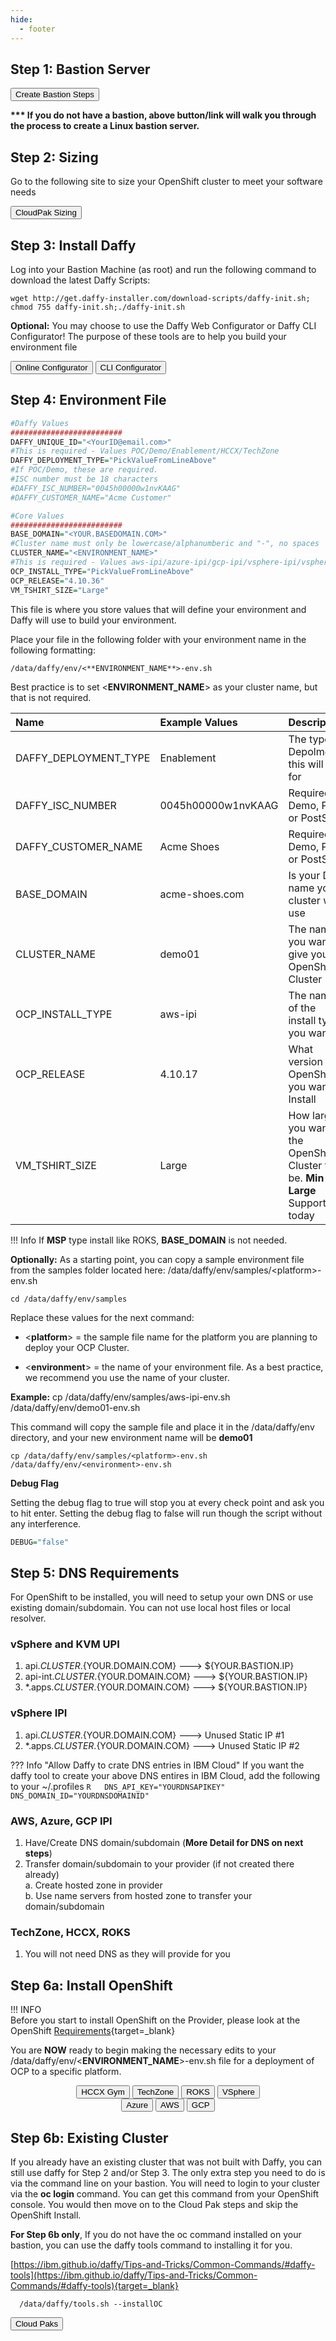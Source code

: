 ```yaml
---
hide:
  - footer
---
```

<script>
  document.title = "Deploy OCP - Core Steps";
</script>
## Step 1: Bastion Server
<button onclick="location.href='../../Supporting-Software/Bastion/'" class="custom-btn btn-7">Create Bastion Steps</button>

  <b>*** If  you do not have a bastion, above button/link will walk you through the process to create a Linux bastion server.</b>

## Step 2: Sizing

Go to the following site to size your OpenShift cluster to meet your software needs

<button onclick=" window.open('https://app.ibmsalesconfigurator.com/#/', '_blank'); return false;" class="custom-btn btn-7">CloudPak Sizing</button>


## Step 3: Install Daffy

Log into your Bastion Machine (as root) and run the following command to download the latest Daffy Scripts:

```console
wget http://get.daffy-installer.com/download-scripts/daffy-init.sh; chmod 755 daffy-init.sh;./daffy-init.sh

```
**Optional:** You may choose to use the Daffy Web Configurator or Daffy CLI Configurator! The purpose of these tools are to help you build your environment file

<button onclick=" window.open('http://config.daffy-installer.com:1887/start', '_blank'); return false;" class="custom-btn btn-7">Online Configurator</button>
<button onclick="location.href='../../AppStore/IBMDaffyCLIConfigurator/'" class="custom-btn btn-7">CLI Configurator</button>

## Step 4: Environment File

```R
#Daffy Values
#########################
DAFFY_UNIQUE_ID="<YourID@email.com>"
#This is required - Values POC/Demo/Enablement/HCCX/TechZone
DAFFY_DEPLOYMENT_TYPE="PickValueFromLineAbove"
#If POC/Demo, these are required.
#ISC number must be 18 characters
#DAFFY_ISC_NUMBER="0045h00000w1nvKAAG"
#DAFFY_CUSTOMER_NAME="Acme Customer"

#Core Values
#########################
BASE_DOMAIN="<YOUR.BASEDOMAIN.COM>"
#Cluster name must only be lowercase/alphanumberic and "-", no spaces
CLUSTER_NAME="<ENVIRONMENT_NAME>"
#This is required - Values aws-ipi/azure-ipi/gcp-ipi/vsphere-ipi/vsphere-upi/kvm-upi/roks-msp
OCP_INSTALL_TYPE="PickValueFromLineAbove"
OCP_RELEASE="4.10.36"
VM_TSHIRT_SIZE="Large"
```


This file is where you store values that will define your environment and Daffy will use to build your environment.

Place your file in the following folder with your environment name in the following formatting:

```console
/data/daffy/env/<**ENVIRONMENT_NAME**>-env.sh
```

Best practice is to set <**ENVIRONMENT_NAME**> as your cluster name, but that is not required.



Name  | Example Values  | Description    | Requirements
:----------- |:----------- |:----------- |:-----------
DAFFY_DEPLOYMENT_TYPE   | Enablement          | The type of Depolment this will be for | POC/Demo/Enablement/HCCX/TechZone/PostSale 
DAFFY_ISC_NUMBER        | 0045h00000w1nvKAAG  | Required if Demo, POC or PostSale
DAFFY_CUSTOMER_NAME     | Acme Shoes          | Required if Demo, POC or PostSale | May contain spaces
BASE_DOMAIN             | acme-shoes.com      | Is your DNS name your cluster will use | valid dns domain name
CLUSTER_NAME            | demo01              | The name you want to give your OpenShift Cluster | Only lowercase/alphanumeric and "-", no spaces
OCP_INSTALL_TYPE        | aws-ipi             | The name of the install type you want |  aws-ipi/azure-ipi/gcp-ipi/vsphere-ipi/vsphere-upi/kvm-upi/roks-msp
OCP_RELEASE             | 4.10.17             | What version of OpenShift you want to Install
VM_TSHIRT_SIZE          | Large               | How large you want the OpenShift Cluster to be. **Min** and **Large** Supported today

!!! Info
      If **MSP** type install like ROKS, **BASE_DOMAIN** is not needed.

**Optionally:** As a starting point, you can copy a sample environment file from the samples folder located here:  /data/daffy/env/samples/&lt;platform&gt;-env.sh
```console
cd /data/daffy/env/samples
```

Replace these values for the next command:

- <**platform**> = the sample file name for the platform you are planning to deploy your OCP Cluster.

- <**environment**> = the name of your environment file. As a best practice, we recommend you use the name of your cluster.

**Example:**  cp /data/daffy/env/samples/aws-ipi-env.sh /data/daffy/env/demo01-env.sh

This command will copy the sample file and place it in the /data/daffy/env directory, and your new environment name will be **demo01**

```console
cp /data/daffy/env/samples/<platform>-env.sh /data/daffy/env/<environment>-env.sh

```

**Debug Flag**

Setting the debug flag to true will stop you at every check point and ask you to hit enter. Setting the debug flag to false will run though the script without any interference.  

```R
DEBUG="false"
```

## Step 5:  DNS Requirements

For OpenShift to be installed, you will need to setup your own DNS or use existing domain/subdomain. You can not use local host files or local resolver.

### **vSphere and KVM UPI**
1. api.${CLUSTER}.${YOUR.DOMAIN.COM}          --->    ${YOUR.BASTION.IP}  
2. api-int.${CLUSTER}.${YOUR.DOMAIN.COM}      --->    ${YOUR.BASTION.IP}  
3.  *.apps.${CLUSTER}.${YOUR.DOMAIN.COM}      --->    ${YOUR.BASTION.IP}  

### **vSphere IPI**
1. api.${CLUSTER}.${YOUR.DOMAIN.COM}          --->    Unused Static IP #1   
2. *.apps.${CLUSTER}.${YOUR.DOMAIN.COM}       --->    Unused Static IP #2   

??? Info "Allow Daffy to crate DNS entries in IBM Cloud"
    If you want the daffy tool to create your above DNS entires in IBM Cloud, add the following to your ~/.profiles
    ```R  
    DNS_API_KEY="YOURDNSAPIKEY"
    DNS_DOMAIN_ID="YOURDNSDOMAINID"
    ```
### **AWS, Azure, GCP IPI**

1. Have/Create DNS domain/subdomain (**More Detail for DNS on next steps**)
2. Transfer domain/subdomain to your provider (if not created there already)    
  a. Create hosted zone in provider      
  b. Use name servers from hosted zone to transfer your domain/subdomain      

### **TechZone, HCCX, ROKS**
1. You will not need DNS as they will provide for you

## Step 6a: Install OpenShift
!!! INFO   
      Before you start to install OpenShift on the Provider, please look at the OpenShift [Requirements](https://ibm.box.com/v/DaffyProviderRequirements){target=_blank}


You are **NOW** ready to begin making the necessary edits to your /data/daffy/env/<**ENVIRONMENT_NAME**>-env.sh file for a deployment of OCP to a specific platform.
<div style="text-align:center">
<button onclick="location.href='../HCCX-gym'" class="custom-btn btn-7">HCCX Gym</button>
<button onclick="location.href='../TechZone'" class="custom-btn btn-7">TechZone</button>
<button onclick="location.href='../ROKS'" class="custom-btn btn-7">ROKS</button>
<button onclick="location.href='../VSphere'" class="custom-btn btn-7">VSphere</button>
<div></div>
<button onclick="location.href='../Azure'" class="custom-btn btn-7">Azure</button>
<button onclick="location.href='../AWS'" class="custom-btn btn-7">AWS</button>
<button onclick="location.href='../GCP'" class="custom-btn btn-7">GCP</button>
</div>

## Step 6b: Existing Cluster

If you already have an existing cluster that was not built with Daffy, you can still use daffy for Step 2 and/or Step 3.
The only extra step you need to do is via the command line on your bastion. You will need to login to your cluster via the **oc login** command. You can get this command from your OpenShift console. You would then move on to the Cloud Pak steps and skip the OpenShift Install.


**For Step 6b only**, If you do not have the oc command installed on your bastion, you can use the daffy tools command to installing it for you.

[https://ibm.github.io/daffy/Tips-and-Tricks/Common-Commands/#daffy-tools](https://ibm.github.io/daffy/Tips-and-Tricks/Common-Commands/#daffy-tools){target=_blank}


      /data/daffy/tools.sh --installOC

<button onclick="location.href='../../Cloud-Paks'" class="custom-btn btn-7">Cloud Paks</button>
